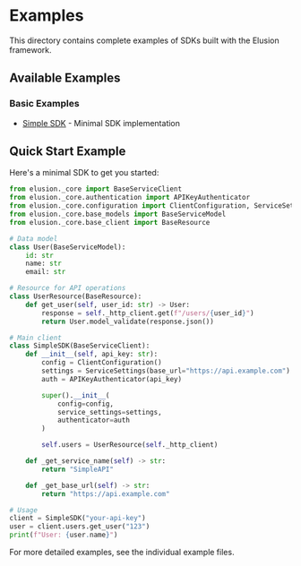 # Examples

This directory contains complete examples of SDKs built with the Elusion framework.

## Available Examples

### Basic Examples

- [Simple SDK](simple-sdk.md) - Minimal SDK implementation

## Quick Start Example

Here's a minimal SDK to get you started:

```python
from elusion._core import BaseServiceClient
from elusion._core.authentication import APIKeyAuthenticator
from elusion._core.configuration import ClientConfiguration, ServiceSettings
from elusion._core.base_models import BaseServiceModel
from elusion._core.base_client import BaseResource

# Data model
class User(BaseServiceModel):
    id: str
    name: str
    email: str

# Resource for API operations
class UserResource(BaseResource):
    def get_user(self, user_id: str) -> User:
        response = self._http_client.get(f"/users/{user_id}")
        return User.model_validate(response.json())

# Main client
class SimpleSDK(BaseServiceClient):
    def __init__(self, api_key: str):
        config = ClientConfiguration()
        settings = ServiceSettings(base_url="https://api.example.com")
        auth = APIKeyAuthenticator(api_key)

        super().__init__(
            config=config,
            service_settings=settings,
            authenticator=auth
        )

        self.users = UserResource(self._http_client)

    def _get_service_name(self) -> str:
        return "SimpleAPI"

    def _get_base_url(self) -> str:
        return "https://api.example.com"

# Usage
client = SimpleSDK("your-api-key")
user = client.users.get_user("123")
print(f"User: {user.name}")
```

For more detailed examples, see the individual example files.
